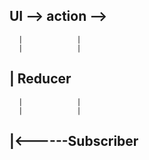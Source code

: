 ## UI --> action -->
      |            |
      |            |
##    |          Reducer
      |            |
      |            |
##    |<------Subscriber
